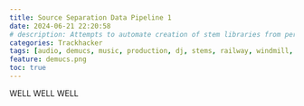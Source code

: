 ```yaml
---
title: Source Separation Data Pipeline 1
date: 2024-06-21 22:20:58
# description: Attempts to automate creation of stem libraries from personal playlists.
categories: Trackhacker
tags: [audio, demucs, music, production, dj, stems, railway, windmill, automation, docker, bash]
feature: demucs.png
toc: true
---
```


WELL WELL WELL
